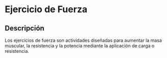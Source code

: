# Ejercicio de Fuerza

## Descripción
Los ejercicios de fuerza son actividades diseñadas para aumentar la masa muscular, la resistencia y la potencia mediante la aplicación de carga o resistencia.
